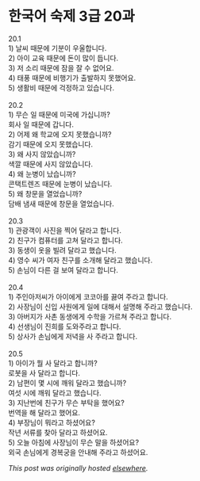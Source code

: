# 한국어 숙제 3급 20과

<div>
<div>20.1</div>1) 날씨 때문에 기분이 우울합니다.<br><div>2) 아이 교육 때문에 돈이 많이 듭니다.</div>3) 저 소리 때문에 잠을 잘 수 없어요.<br><div>4) 태풍 때문에 비행기가 출발하지 못했어요.</div>5) 생활비 때문에 걱정하고 있습니다.<br><div> </div>
<br><div>20.2</div>1) 무슨 일 때문에 미국에 가십니까?<br><div>회사 일 때문에 갑니다.</div>2) 어제 왜 학교에 오지 못했습니까?<br>감기 때문에 오지 못했습니다.<br>3) 왜 사지 않았습니까?<br>색깔 때문에 사지 않았습니다.<br>4) 왜 눈병이 났습니까?<br>콘택트렌즈 때문에 눈병이 났습니다.<br>5) 왜 창문을 열었습니까?<br>담배 냄새 때문에 창문을 열었습니다.<br><br>20.3<br>1) 관광객이 사진을 찍어 달라고 합니다.<br>2) 친구가 컴퓨터를 고쳐 달라고 합니다.<br>3) 동생이 옷을 빌려 달라고 했습니다.<br>4) 영수 씨가 여자 친구를 소개해 달라고 했습니다.<br>5) 손님이 다른 걸 보여 달라고 합니다.<br><br>20.4<br>1) 주인아저씨가 아이에게 코코아를 끓여 주라고 합니다.<br>2) 사장님이 신입 사원에게 일에 대해서 설명해 주라고 했습니다.<br>3) 아버지가 사촌 동생에게 수학을 가르쳐 주라고 합니다.<br>4) 선생님이 진희를 도와주라고 합니다.<br>5) 상사가 손님에게 저녁을 사 주라고 합니다.<br><br>20.5<br>1) 아이가 뭘 사 달라고 합니까?<br>로봇을 사 달라고 합니다.<br>2) 남편이 몇 시에 깨워 달라고 했습니까?<br>여섯 시에 깨워 달라고 했습니다.<br>3) 지난번에 친구가 무슨 부탁을 했어요?<br>번역을 해 달라고 했어요.<br>4) 부장님이 뭐라고 하셨어요?<br>작년 서류를 찾아 달라고 하셨어요.<br>5) 오늘 아침에 사장님이 무슨 말을 하셨어요?<br>외국 손님에게 경복궁을 안내해 주라고 하셨어요.</div>


*This post was originally hosted [elsewhere](http://planspace.blogspot.com/2009/05/3-20.html).*
